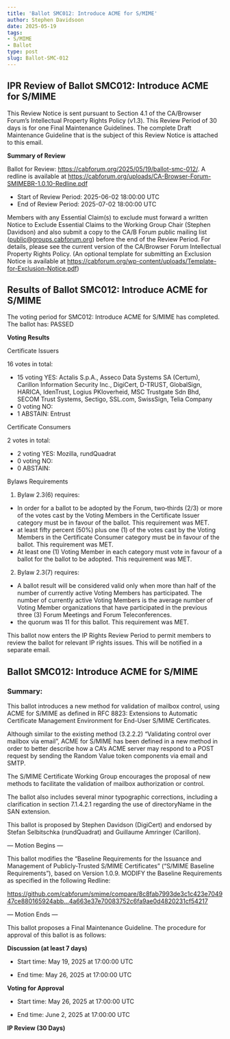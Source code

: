 ```yaml
---
title: 'Ballot SMC012: Introduce ACME for S/MIME'
author: Stephen Davidsoon
date: 2025-05-19
tags:
- S/MIME
- Ballot
type: post
slug: Ballot-SMC-012
---
```


## IPR Review of Ballot SMC012: Introduce ACME for S/MIME

This Review Notice is sent pursuant to Section 4.1 of the CA/Browser Forum’s Intellectual Property Rights Policy (v1.3). This Review Period of 30 days is for one Final Maintenance Guidelines. The complete Draft Maintenance Guideline that is the subject of this Review Notice is attached to this email.

**Summary of Review**

Ballot for Review: https://cabforum.org/2025/05/19/ballot-smc-012/. A redline is available at https://cabforum.org/uploads/CA-Browser-Forum-SMIMEBR-1.0.10-Redline.pdf

* Start of Review Period: 2025-06-02 18:00:00 UTC
* End of Review Period: 2025-07-02 18:00:00 UTC

Members with any Essential Claim(s) to exclude must forward a written Notice to Exclude Essential Claims to the Working Group Chair (Stephen Davidson) and also submit a copy to the CA/B Forum public mailing list (public@groups.cabforum.org) before the end of the Review Period. For details, please see the current version of the CA/Browser Forum Intellectual Property Rights Policy.  (An optional template for submitting an Exclusion Notice is available at https://cabforum.org/wp-content/uploads/Template-for-Exclusion-Notice.pdf)

## Results of Ballot SMC012: Introduce ACME for S/MIME

The voting period for SMC012: Introduce ACME for S/MIME has completed. The ballot has: PASSED

**Voting Results**

Certificate Issuers

16 votes in total:
* 15 voting YES: Actalis S.p.A., Asseco Data Systems SA (Certum), Carillon Information Security Inc., DigiCert, D-TRUST, GlobalSign, HARICA, IdenTrust, Logius PKIoverheid, MSC Trustgate Sdn Bhd, SECOM Trust Systems, Sectigo, SSL.com, SwissSign, Telia Company
* 0 voting NO:
* 1 ABSTAIN: Entrust

Certificate Consumers

2 votes in total:
* 2 voting YES: Mozilla, rundQuadrat
* 0 voting NO:
* 0 ABSTAIN:

Bylaws Requirements

1. Bylaw 2.3(6) requires:
* In order for a ballot to be adopted by the Forum, two‐thirds (2/3) or more of the votes cast by the Voting Members in the Certificate Issuer category must be in favour of the ballot. This requirement was MET.
* at least fifty percent (50%) plus one (1) of the votes cast by the Voting Members in the Certificate Consumer category must be in favour of the ballot. This requirement was MET.
* At least one (1) Voting Member in each category must vote in favour of a ballot for the ballot to be adopted. This requirement was MET.
2. Bylaw 2.3(7) requires:
* A ballot result will be considered valid only when more than half of the number of currently active Voting Members has participated. The number of currently active Voting Members is the average number of Voting Member organizations that have participated in the previous three (3) Forum Meetings and Forum Teleconferences.
* the quorum was 11 for this ballot. This requirement was MET.

This ballot now enters the IP Rights Review Period to permit members to review the ballot for relevant IP rights issues. This will be notified in a separate email.

## Ballot SMC012: Introduce ACME for S/MIME

### Summary: 

This ballot introduces a new method for validation of mailbox control, using ACME for S/MIME as defined in RFC 8823: Extensions to Automatic Certificate Management Environment for End-User S/MIME Certificates.

Although similar to the existing method (3.2.2.2) “Validating control over mailbox via email”, ACME for S/MIME has been defined in a new method in order to better describe how a CA’s ACME server may respond to a POST request by sending the Random Value token components via email and SMTP.

The S/MIME Certificate Working Group encourages the proposal of new methods to facilitate the validation of mailbox authorization or control.

The ballot also includes several minor typographic corrections, including a clarification in section 7.1.4.2.1 regarding the use of directoryName in the SAN extension.

This ballot is proposed by Stephen Davidson (DigiCert) and endorsed by Stefan Selbitschka (rundQuadrat) and Guillaume Amringer (Carillon).

— Motion Begins —

This ballot modifies the “Baseline Requirements for the Issuance and Management of Publicly-Trusted S/MIME Certificates” (“S/MIME Baseline Requirements”), based on Version 1.0.9.
MODIFY the Baseline Requirements as specified in the following Redline:

https://github.com/cabforum/smime/compare/8c8fab7993de3c1c423e704947ce880165924abb...4a663e37e70083752c6fa9ae0d4820231cf54217

— Motion Ends —

This ballot proposes a Final Maintenance Guideline. The procedure for approval of this ballot is as follows:

**Discussion (at least 7 days)**

* Start time: May 19, 2025 at 17:00:00 UTC

* End time: May 26, 2025 at 17:00:00 UTC

**Voting for Approval**

* Start time: May 26, 2025 at 17:00:00 UTC

* End time: June 2, 2025 at 17:00:00 UTC

**IP Review (30 Days)**

